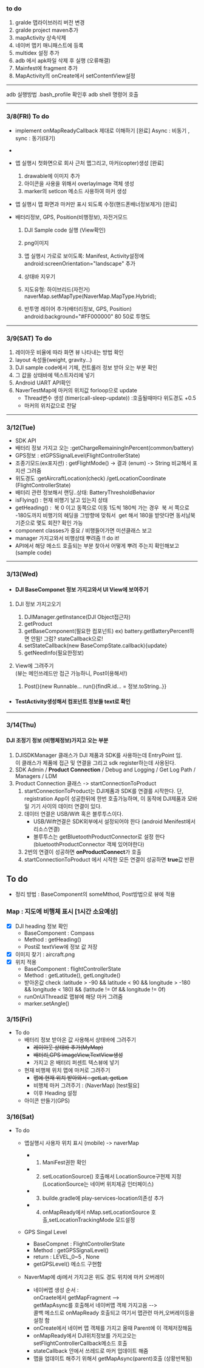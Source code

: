 ### to do 
1. gralde 맵라이브러리 버전 변경 
2. gralde project maven추가 
3. mapActivity 상속삭제 
4. 네이버 맵키 매니패스트에 등록
5. multidex 설정 추가
6. adb 에서 apk파일 삭제 후 실행 (오류해결)
7. Mainfest에 fragment 추가
8. MapActivity의 onCreate에서 setContentView설정 


- - - 
adb 실행방법 .bash_profile 확인후
adb shell 
명령어 호출 


---

### 3/8(FRI) To do 
* implement onMapReadyCallback 제대로 이해하기 [완료]
    Async : 비동기 , sync : 동기(대기)
* 
* 앱 실행시 첫화면으로 회사 근처 맵그리고, 마커(copter)생성 [완료]
  1. drawable에 이미지 추가 
  2. 아이콘을 사용을 위해서 overlayImage 객체 생성
  3. marker의 setIcon 메소드 사용하여 마커 생성 


* 앱 실행시 맵 화면과 마커만 표시 되도록 수정(핸드폰배너정보제거) [완료]
* 배터리정보, GPS, Position(비행정보), 자전거모드
  1. DJI Sample code 실행 (View확인)
  2. png이미지 
  3. 앱 실행시 가로로 보이도록: Manifest, Activity설정에
     android:screenOrientation="landscape" 추가 
  4. 상태바 지우기
  5. 지도유형: 하이브리드(자전거)
     naverMap.setMapType(NaverMap.MapType.Hybrid);
    
  6. 반투명 레이어 추가(배터리정보, GPS, Position)  
     android:background="#FF000000" 80 50로 투명도
----
### 3/9(SAT) To do 
1. 레이아웃 비율에 따라 화면 뷰 나타내는 방법 확인 
2. layout 속성들(weight, gravity...)
3. DJI sample code에서 기체, 컨트롤러 정보 받아 오는 부분 확인
4. 그 값을 상태바에 텍스트자리에 넣기
5. Android UART API확인
6. NaverTestMap에 마커의 위치값 forloop으로 update
   - Thread변수 생성 (timer(call-sleep-update)) :호출될때마다 위도경도 +0.5
   - 마커의 위치값으로 전달  
----
### 3/12(Tue)
* SDK API 
* 배터리 정보 가지고 오는 :getChargeRemainingInPercent(common/battery)
* GPS정보 : etGPSSignalLevel(FlightControllerState)
* 조종기모드(ex포지션) : getFlightMode() -> 결과 (enum)  -> String 비교해서 포지션 그려줌 
* 위도경도 :getAircraftLocation(check) /getLocationCoordinate (FlightControllerState)
* 배터리 관련 정보해서 랜딩..상태: BatteryThresholdBehavior
* isFlying() : 현재 비행기 날고 있는지 상태 
* getHeading() :  북 0 이고 동쪽으로 이동 1도씩 180씩 가는 경우  북 서 쪽으로 -180도까지 비행기의 헤딩을 그방향에 맞춰서  get 해서 180을 받앗다면 동서남북 기준으로 몇도 회전? 확인 가능
* component classes가 중요 / 비행들어가면 미션클래스 보고 
* manager 가지고와서 비행상태 뿌려줌 !! do it!
* API에서 해당 메소드 호출되는 부분 찾아서 어떻게 뿌려 주는지 확인해보고(sample code)

----
### 3/13(Wed)
* ####  DJI BaseComponet 정보 가지고와서 UI View에 보여주기  
 1. DJI 정보 가지고오기   
    1. DJIManager.getInstance(DJI Object접근자)  
    2. getProduct
    3. getBaseComponent(필요한 컴포넌트)
       ex) battery.getBatteryPercent하면 안됨! 그럼? stateCallback으로!
    4. setStateCallback(new BaseCompState.callback){update}
    5. getNeedInfo(필요한정보)

2.  View에 그려주기   
    (뷰는 메인쓰레드만 접근 가능하니, Post이용해서!)
    1. Post(){new Runnable... run(){findR.id... = 정보.toString..}}
 
 * #### TestActivity생성해서 컴포넌트 정보들 text로 확인
---

### 3/14(Thu)

#### DJI 조정기 정보 (비행체정보)가지고 오는 부분
  1. DJISDKManager 클래스가 DJI 제품과 SDK를 사용하는데 EntryPoint 임.  
      이 클래스가 제품에 접근 및 연결을 그리고 sdk register하는데 사용된다.   
  2. SDK Admin /  **Product Connection** / Debug and Logging / Get Log Path / Managers / LDM  
  3.  Product Connection  클래스 -> startConnectionToProduct
       1) startConnectionToProduct는 DJI제품과 SDK를 연결를 시작한다.
            단, registration App이 성공한뒤에 한번 호출가능하며,
            이 동작에 DJI제품과 모바일 기기 사이의 데이터 연결이 있다.
       2) 데이터 연결은 USB/Wift 혹은 블루투스이다. 
           - USB/Wift연결은 SDK외부에서 설정되어야 한다 (android Menifest에서 리소스연결)
           - 블루투스는 getBluetoothProductConnector로 설정 한다(bluetoothProductConnector 객체 있어야한다)
       3) 2번의 연결이 성공하면 **onProductConnect**가 호출
       4) startConnectionToProduct 에서 시작한 모든 연결이 성공하면 **true**값 반환 

## To do   
- 정리 방법 : BaseComponent의 someMthod, Post방법으로 뷰에 적용
### Map : 지도에 비행체 표시 [1시간 소요예상]
- [x] DJI heading 정보 확인 
  - BaseComponent : Compass
  - Method : getHeading()
  - Post로 textView에 정보 값 저장
- [x] 이미지 찾기 : aircraft.png
- [x] 위치 적용 
  - BaseComponent : flightControllerState
  - Method : getLatitude(), getLongitude()
  - 받아온값 check :latitude > -90 && latitude < 90 && longitude > -180 && longitude < 180) && (latitude != 0f && longitude != 0f)
  - runOnUiThread로 맵뷰에 해당 마커 그려줌
  - marker.setAngle()


### 3/15(Fri)
- To do 
  - 배터리 정보 받아온 값 사용해서 상태바에 그려주기 
    - <s>레이아웃 상태바 추가(MyMap)
    - 배터리,GPS imageView,TextView생성 </s>
    - 가지고 온 배터리 퍼센트 텍스뷰에 넣기 
  - 현재 비행체 위치 맵에 마커로 그려주기 
    - <s>맵에 현재 위치 받아와서 : getLat, getLon</s>
    - 비행체 마커 그려주기 : (NaverMap) [test필요]
    - 이후 Heading 설정
  - 아이콘 만들기(GPS)


### 3/16(Sat)
- To do 
  - 앱실행시 사용자 위치 표시 (mobile) -> naverMap
    - 1. ManiFest권한 확인 
    - 2. setLocationSource() 호출해서 LocationSource구현제 지정(LocationSource는 네이버 위치제공 인터페이스)
    - 3. builde.gradle에 play-services-location의존성 추가 
    - 4. onMapReady에서  nMap.setLocationSource 호출,setLocationTrackingMode 모드설정
  - GPS Singal Level
    - BaseCompnet : FlightControllerState
    - Method : getGPSSignalLevel()
    - return : LEVEL_0~5 , None
    - getGPSLevel() 메소드 구현함

  - NaverMap에 dji에서 가지고온 위도 경도 위치에 마커 오버레이
    - 네이버맵 생성 순서 :   
    onCraete에서 getMapFragment -->   
    getMapAsync를 호출해서 네이버맵 객체 가지고옴 -->  
    콜백 메소드로 onMapReady 호출되고 여기서 맵관련 마커,오버레이등을 설정 함 
    - onCreate에서 네이버 맵 객체를 가지고 올때 Parent에 이 객체저장해둠
    - onMapReady에서 DJI위치정보를 가지고오는 setFlightControllerCallback메소드 호출
    - stateCallback 안에서 쓰레드로 마커 업데이트 해줌
    - 맵을 업데이트 해주기 위해서 getMapAsync(parent)호출 (상황반복됨)
    